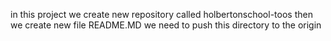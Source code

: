 in this project we create new repository called holbertonschool-toos
then we create new file README.MD
we need to push this directory to the origin